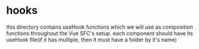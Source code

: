 # hooks
this directory contains useHook functions which we will use as composition functions 
throughout the Vue SFC's setup.
each component should have its useHook file(if it has multiple, then it must have a folder 
by it's name)
